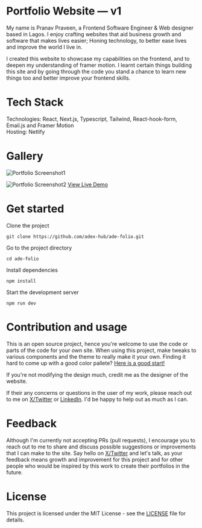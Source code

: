 # Portfolio Website — v1

My name is Pranav Praveen, a Frontend Software Engineer & Web designer based in Lagos. I enjoy crafting websites that aid business growth and software that makes lives easier; Honing technology, to better ease lives and improve the world I live in.

I created this website to showcase my capabilities on the frontend, and to deepen my understanding of framer motion. I learnt certain things building this site and by going through the code you stand a chance to learn new things too and better improve your frontend skills.

# Tech Stack

Technologies: React, Next.js, Typescript, Tailwind, React-hook-form, Email.js and Framer Motion <br>
Hosting: Netlify

# Gallery

![Portfolio Screenshot1](./Screenshot.jpg)

<!-- ![Portfolio Screenshot2](./Screenshot-1.png) -->

![Portfolio Screenshot2](./Screenshot-2.png)
[View Live Demo](https://adeolabadero.netlify.app)

# Get started

Clone the project

```
git clone https://github.com/adex-hub/ade-folio.git
```

Go to the project directory

```
cd ade-folio
```

Install dependencies

```
npm install
```

Start the development server

```
npm run dev
```

# Contribution and usage

This is an open source project, hence you're welcome to use the code or parts of the code for your own site. When using this project, make tweaks to various components and the theme to really make it your own. Finding it hard to come up with a good color pallete? [Here is a good start!](https://mycolor.space)

If you're not modifying the design much, credit me as the designer of the website.

If their any concerns or questions in the user of my work, please reach out to me on [X/Twitter](https://x.com/Ade_the_great) or [LinkedIn](https://linkedin.com/in/adeola-badero). I'd be happy to help out as much as I can.

# Feedback

Although I'm currently not accepting PRs (pull requests), I encourage you to reach out to me to share and discuss possible suggestions or improvements that I can make to the site. Say hello on [X/Twitter](https://x.com/Ade_the_great) and let's talk, as your feedback means growth and improvement for this project and for other people who would be inspired by this work to create their portfolios in the future.

# License

This project is licensed under the MIT License - see the [LICENSE](LICENSE) file for details.
